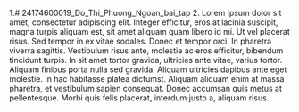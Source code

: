 1.# 24174600019_Do_Thi_Phuong_Ngoan_bai_tap
2. Lorem ipsum dolor sit amet, consectetur adipiscing elit. Integer efficitur, eros at lacinia 
suscipit, magna turpis aliquam est, sit amet aliquam quam libero id mi. Ut vel placerat risus. 
Sed tempor in ex vitae sodales. Donec et tempor orci. In pharetra viverra sagittis. Vestibulum 
risus ante, molestie ac eros efficitur, bibendum tincidunt turpis. In sit amet tortor gravida, 
ultricies ante vitae, varius tortor. Aliquam finibus porta nulla sed gravida. Aliquam ultricies 
dapibus ante eget molestie. In hac habitasse platea dictumst. Aliquam aliquam enim at massa 
pharetra, et vestibulum sapien consequat. Donec accumsan quis metus at pellentesque. Morbi 
quis felis placerat, interdum justo a, aliquam risus.
